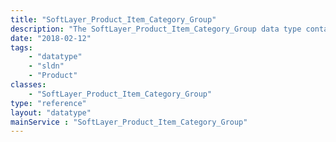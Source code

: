 ```yaml
---
title: "SoftLayer_Product_Item_Category_Group"
description: "The SoftLayer_Product_Item_Category_Group data type contains general category group information. "
date: "2018-02-12"
tags:
    - "datatype"
    - "sldn"
    - "Product"
classes:
    - "SoftLayer_Product_Item_Category_Group"
type: "reference"
layout: "datatype"
mainService : "SoftLayer_Product_Item_Category_Group"
---
```

